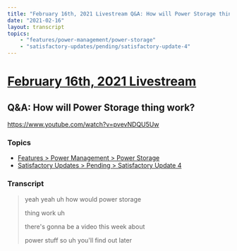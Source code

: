 ```yaml
---
title: "February 16th, 2021 Livestream Q&A: How will Power Storage thing work?"
date: "2021-02-16"
layout: transcript
topics:
    - "features/power-management/power-storage"
    - "satisfactory-updates/pending/satisfactory-update-4"
---
```

# [February 16th, 2021 Livestream](../2021-02-16.md)
## Q&A: How will Power Storage thing work?
https://www.youtube.com/watch?v=pvevNDQU5Uw

### Topics
* [Features > Power Management > Power Storage](../topics/features/power-management/power-storage.md)
* [Satisfactory Updates > Pending > Satisfactory Update 4](../topics/satisfactory-updates/pending/satisfactory-update-4.md)

### Transcript

> yeah yeah uh how would power storage
>
> thing work uh
>
> there's gonna be a video this week about
>
> power stuff so uh you'll find out later
